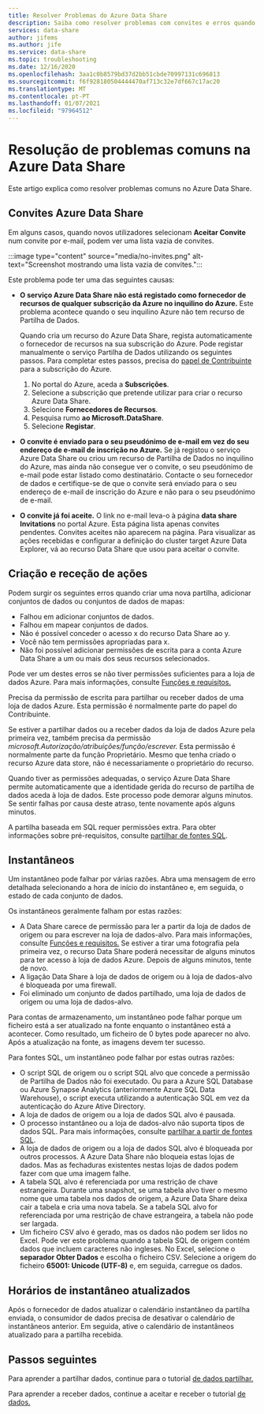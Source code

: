 ```yaml
---
title: Resolver Problemas do Azure Data Share
description: Saiba como resolver problemas com convites e erros quando criar ou receber partilhas de dados no Azure Data Share.
services: data-share
author: jifems
ms.author: jife
ms.service: data-share
ms.topic: troubleshooting
ms.date: 12/16/2020
ms.openlocfilehash: 3aa1c0b8579bd37d2bb51cbde70997131c696813
ms.sourcegitcommit: f6f928180504444470af713c32e7df667c17ac20
ms.translationtype: MT
ms.contentlocale: pt-PT
ms.lasthandoff: 01/07/2021
ms.locfileid: "97964512"
---
```

# <a name="troubleshoot-common-problems-in-azure-data-share"></a>Resolução de problemas comuns na Azure Data Share 

Este artigo explica como resolver problemas comuns no Azure Data Share. 

## <a name="azure-data-share-invitations"></a>Convites Azure Data Share 

Em alguns casos, quando novos utilizadores selecionam **Aceitar Convite** num convite por e-mail, podem ver uma lista vazia de convites. 

:::image type="content" source="media/no-invites.png" alt-text="Screenshot mostrando uma lista vazia de convites.":::

Este problema pode ter uma das seguintes causas:

* **O serviço Azure Data Share não está registado como fornecedor de recursos de qualquer subscrição da Azure no inquilino do Azure.** Este problema acontece quando o seu inquilino Azure não tem recurso de Partilha de Dados. 

    Quando cria um recurso do Azure Data Share, regista automaticamente o fornecedor de recursos na sua subscrição do Azure. Pode registar manualmente o serviço Partilha de Dados utilizando os seguintes passos. Para completar estes passos, precisa do [papel de Contribuinte](../role-based-access-control/built-in-roles.md#contributor) para a subscrição do Azure. 

    1. No portal do Azure, aceda a **Subscrições**.
    1. Selecione a subscrição que pretende utilizar para criar o recurso Azure Data Share.
    1. Selecione **Fornecedores de Recursos**.
    1. Pesquisa rumo **ao Microsoft.DataShare**.
    1. Selecione **Registar**.

* **O convite é enviado para o seu pseudónimo de e-mail em vez do seu endereço de e-mail de inscrição no Azure.** Se já registou o serviço Azure Data Share ou criou um recurso de Partilha de Dados no inquilino do Azure, mas ainda não consegue ver o convite, o seu pseudónimo de e-mail pode estar listado como destinatário. Contacte o seu fornecedor de dados e certifique-se de que o convite será enviado para o seu endereço de e-mail de inscrição do Azure e não para o seu pseudónimo de e-mail.

* **O convite já foi aceite.** O link no e-mail leva-o à página **data share Invitations** no portal Azure. Esta página lista apenas convites pendentes. Convites aceites não aparecem na página. Para visualizar as ações recebidas e configurar a definição do cluster target Azure Data Explorer, vá ao recurso Data Share que usou para aceitar o convite.

## <a name="creating-and-receiving-shares"></a>Criação e receção de ações

Podem surgir os seguintes erros quando criar uma nova partilha, adicionar conjuntos de dados ou conjuntos de dados de mapas:

* Falhou em adicionar conjuntos de dados.
* Falhou em mapear conjuntos de dados.
* Não é possível conceder o acesso x do recurso Data Share ao y.
* Você não tem permissões apropriadas para x.
* Não foi possível adicionar permissões de escrita para a conta Azure Data Share a um ou mais dos seus recursos selecionados.

Pode ver um destes erros se não tiver permissões suficientes para a loja de dados Azure. Para mais informações, consulte [Funções e requisitos.](concepts-roles-permissions.md) 

Precisa da permissão de escrita para partilhar ou receber dados de uma loja de dados Azure. Esta permissão é normalmente parte do papel do Contribuinte. 

Se estiver a partilhar dados ou a receber dados da loja de dados Azure pela primeira vez, também precisa da permissão *microsoft.Autorização/atribuições/função/escrever.* Esta permissão é normalmente parte da função Proprietário. Mesmo que tenha criado o recurso Azure data store, não é necessariamente o proprietário do recurso. 

Quando tiver as permissões adequadas, o serviço Azure Data Share permite automaticamente que a identidade gerida do recurso de partilha de dados aceda à loja de dados. Este processo pode demorar alguns minutos. Se sentir falhas por causa deste atraso, tente novamente após alguns minutos.

A partilha baseada em SQL requer permissões extra. Para obter informações sobre pré-requisitos, consulte [partilhar de fontes SQL](how-to-share-from-sql.md).

## <a name="snapshots"></a>Instantâneos
Um instantâneo pode falhar por várias razões. Abra uma mensagem de erro detalhada selecionando a hora de início do instantâneo e, em seguida, o estado de cada conjunto de dados. 

Os instantâneos geralmente falham por estas razões:

* A Data Share carece de permissão para ler a partir da loja de dados de origem ou para escrever na loja de dados-alvo. Para mais informações, consulte [Funções e requisitos.](concepts-roles-permissions.md) Se estiver a tirar uma fotografia pela primeira vez, o recurso Data Share poderá necessitar de alguns minutos para ter acesso à loja de dados Azure. Depois de alguns minutos, tente de novo.
* A ligação Data Share à loja de dados de origem ou à loja de dados-alvo é bloqueada por uma firewall.
* Foi eliminado um conjunto de dados partilhado, uma loja de dados de origem ou uma loja de dados-alvo.

Para contas de armazenamento, um instantâneo pode falhar porque um ficheiro está a ser atualizado na fonte enquanto o instantâneo está a acontecer. Como resultado, um ficheiro de 0 bytes pode aparecer no alvo. Após a atualização na fonte, as imagens devem ter sucesso.

Para fontes SQL, um instantâneo pode falhar por estas outras razões:

* O script SQL de origem ou o script SQL alvo que concede a permissão de Partilha de Dados não foi executado. Ou para a Azure SQL Database ou Azure Synapse Analytics (anteriormente Azure SQL Data Warehouse), o script executa utilizando a autenticação SQL em vez da autenticação do Azure Ative Directory.  
* A loja de dados de origem ou a loja de dados SQL alvo é pausada.
* O processo instantâneo ou a loja de dados-alvo não suporta tipos de dados SQL. Para mais informações, consulte [partilhar a partir de fontes SQL](how-to-share-from-sql.md#supported-data-types).
* A loja de dados de origem ou a loja de dados SQL alvo é bloqueada por outros processos. A Azure Data Share não bloqueia estas lojas de dados. Mas as fechaduras existentes nestas lojas de dados podem fazer com que uma imagem falhe.
* A tabela SQL alvo é referenciada por uma restrição de chave estrangeira. Durante uma snapshot, se uma tabela alvo tiver o mesmo nome que uma tabela nos dados de origem, a Azure Data Share deixa cair a tabela e cria uma nova tabela. Se a tabela SQL alvo for referenciada por uma restrição de chave estrangeira, a tabela não pode ser largada.
* Um ficheiro CSV alvo é gerado, mas os dados não podem ser lidos no Excel. Pode ver este problema quando a tabela SQL de origem contém dados que incluem caracteres não ingleses. No Excel, selecione o **separador Obter Dados** e escolha o ficheiro CSV. Selecione a origem do ficheiro **65001: Unicode (UTF-8)** e, em seguida, carregue os dados.

## <a name="updated-snapshot-schedules"></a>Horários de instantâneo atualizados
Após o fornecedor de dados atualizar o calendário instantâneo da partilha enviada, o consumidor de dados precisa de desativar o calendário de instantâneos anterior. Em seguida, ative o calendário de instantâneos atualizado para a partilha recebida. 

## <a name="next-steps"></a>Passos seguintes

Para aprender a partilhar dados, continue para o tutorial [de dados partilhar.](share-your-data.md) 

Para aprender a receber dados, continue a aceitar e receber o tutorial [de dados.](subscribe-to-data-share.md)